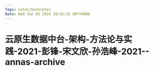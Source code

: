 ```yaml
---
Tags: notes/booknotes
Date: Wed Jun 05 2024 10:42:35 GMT+0800
---
```


# 云原生数据中台-架构-方法论与实践-2021-彭锋-宋文欣-孙浩峰-2021--annas-archive
